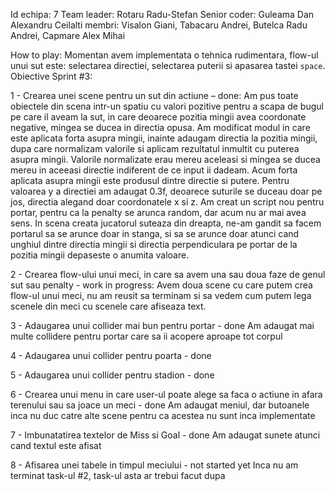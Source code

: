 Id echipa: 7
Team leader: Rotaru Radu-Stefan
Senior coder: Guleama Dan Alexandru
Ceilalti membri: Visalon Giani, Tabacaru Andrei, Butelca Radu Andrei, Capmare Alex Mihai

How to play: Momentan avem implementata o tehnica rudimentara, flow-ul unui sut este: selectarea directiei, selectarea puterii si apasarea tastei `space`.
Obiective Sprint #3:

1 - Crearea unei scene pentru un sut din actiune – done:
	Am pus toate obiectele din scena intr-un spatiu cu valori pozitive pentru a scapa de bugul pe care il aveam la sut, in care deoarece pozitia mingii avea coordonate negative, mingea se ducea in directia opusa. Am modificat modul in care este aplicata forta asupra mingii, inainte adaugam directia la pozitia mingii, dupa care normalizam valorile si aplicam rezultatul inmultit cu puterea asupra mingii. Valorile normalizate erau mereu aceleasi si mingea se ducea mereu in aceeasi directie indiferent de ce input ii dadeam. Acum forta aplicata asupra mingii este produsul dintre directie si putere. Pentru valoarea y a directiei am adaugat 0.3f, deoarece suturile se duceau doar pe jos, directia alegand doar coordonatele x si z. Am creat un script nou pentru portar, pentru ca la penalty se arunca random, dar acum nu ar mai avea sens. In scena creata jucatorul suteaza din dreapta, ne-am gandit sa facem portarul sa se arunce doar in stanga, si sa se arunce doar atunci cand unghiul dintre directia mingii si directia perpendiculara pe portar de la pozitia mingii depaseste o anumita valoare.

2 - Crearea flow-ului unui meci, in care sa avem una sau doua faze de genul sut sau penalty - work in progress:
	Avem doua scene cu care putem crea flow-ul unui meci, nu am reusit sa terminam si sa vedem cum putem lega scenele din meci cu scenele care afiseaza text.

3 - Adaugarea unui collider mai bun pentru portar - done
	Am adaugat mai multe collidere pentru portar care sa ii acopere aproape tot corpul

4 - Adaugarea unui collider pentru poarta - done
	
5 - Adaugarea unui collider pentru stadion - done

6 - Crearea unui menu in care user-ul poate alege sa faca o actiune in afara terenului sau sa joace un meci - done
	Am adaugat meniul, dar butoanele inca nu duc catre alte scene 	pentru ca acestea nu sunt inca implementate

7 - Imbunatatirea textelor de Miss si Goal - done
	Am adaugat sunete atunci cand textul este afisat

8 - Afisarea unei tabele in timpul meciului - not started yet
	Inca nu am terminat task-ul #2, task-ul asta ar trebui facut dupa
	
